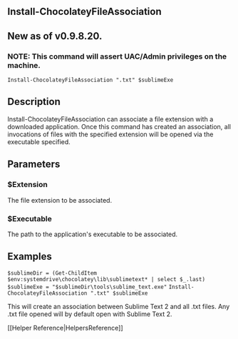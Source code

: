 ## Install-ChocolateyFileAssociation
## New as of v0.9.8.20.
### NOTE: This command will assert UAC/Admin privileges on the machine.

`Install-ChocolateyFileAssociation ".txt" $sublimeExe`

## Description
Install-ChocolateyFileAssociation can associate a file extension
with a downloaded application. Once this command has created an
association, all invocations of files with the specified extension
will be opened via the executable specified.

## Parameters
### $Extension
The file extension to be associated.

### $Executable
The path to the application's executable to be associated.

## Examples
`$sublimeDir = (Get-ChildItem $env:systemdrive\chocolatey\lib\sublimetext* | select $_.last)`
`$sublimeExe = "$sublimeDir\tools\sublime_text.exe"`
`Install-ChocolateyFileAssociation ".txt" $sublimeExe`

This will create an association between Sublime Text 2 and all .txt files. Any .txt file opened will by default open with Sublime Text 2.

[[Helper Reference|HelpersReference]]